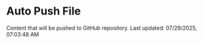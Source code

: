 # Auto Push File

Content that will be pushed to GitHub repository.
Last updated: 07/29/2025, 07:03:48 AM